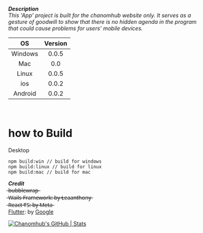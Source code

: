 ***Description***
<br>
*This 'App' project is built for the chanomhub website only. It serves as a gesture of goodwill to show that there is no hidden agenda in the program that could cause problems for users' mobile devices.*
<br>

|     OS      |   Version   |
| :---: | :---: |
| Windows  | 0.0.5  |
| Mac  | 0.0  |
| Linux  | 0.0.5  |
| ios  | 0.0.2  |
| Android  | 0.0.2  |
<br>

# how to Build

Desktop
```
npm build:win // build for windows
npm build:linux // build for linux
npm build:mac // build for mac
```


***Credit***
<br>
̶b̶u̶b̶b̶l̶e̶w̶r̶a̶p̶ 
<br>
 ̶W̶a̶i̶l̶s̶ ̶F̶r̶a̶m̶e̶w̶o̶r̶k̶:̶ ̶b̶y̶ ̶L̶e̶a̶a̶n̶t̶h̶o̶n̶y̶
<br>
 ̶R̶e̶a̶c̶t̶ ̶T̶S̶:̶ ̶b̶y̶ ̶M̶e̶t̶a̶
<br>
[Flutter](https://flutter.dev/): by [Google](https://developers.google.com/learn/topics/flutter)



[![Chanomhub's GitHub | Stats](https://stats.quine.sh/Chanomhub/github?theme=dark)](https://quine.sh?utm_source=widgets&utm_campaign=Chanomhub)

